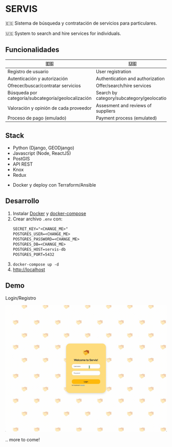 # SERVIS

🇪🇸 Sistema de búsqueda y contratación de servicios para particulares.

🇺🇸 System to search and hire services for individuals.

## Funcionalidades

| 🇪🇸                                                | 🇺🇸                                       |
|-----------------------------------------------------|--------------------------------------------|
| Registro de usuario                                 | User registration                          |
| Autenticación y autorización                        | Authentication and authorization           |
| Ofrecer/buscar/contratar servicios                  | Offer/search/hire services                 |
| Búsqueda por categoría/subcategoría/geolocalización | Search by category/subcategory/geolocation |
| Valoración y opinión de cada proveedor              | Assesment and reviews of suppliers         |
| Proceso de pago (emulado)                           | Payment process (emulated)                 |

## Stack

- Python (Django, GEODjango)
- Javascript (Node, ReactJS)
- PostGIS
- API REST
- Knox
- Redux

+ Docker y deploy con Terraform/Ansible

## Desarrollo

1. Instalar [Docker](https://docs.docker.com/engine/install/) y [docker-compose](https://docs.docker.com/compose/install/)
2. Crear archivo `.env` con:
   ```
   SECRET_KEY="<CHANGE_ME>"
   POSTGRES_USER=<CHANGE_ME>
   POSTGRES_PASSWORD=<CHANGE_ME>
   POSTGRES_DB=<CHANGE_ME>
   POSTGRES_HOST=servis-db
   POSTGRES_PORT=5432	
   ```
3. `docker-compose up -d`
4. [http://localhost](http://localhost)

## Demo

Login/Registro

![loginregister](servis/images/loginregister.gif)

.. more to come!
